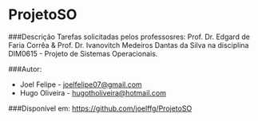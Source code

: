 # ProjetoSO

###Descrição
Tarefas solicitadas pelos professosres: Prof. Dr. Edgard de Faria Corrêa & Prof. Dr. Ivanovitch Medeiros Dantas da Silva
na disciplina DIM0615 - Projeto de Sistemas Operacionais.
	
###Autor:
* Joel Felipe - joelfelipe07@gmail.com
* Hugo Oliveira - hugotholiveira@hotmail.com

###Disponível em: 
https://github.com/joelffg/ProjetoSO

